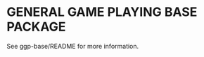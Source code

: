 GENERAL GAME PLAYING BASE PACKAGE
=================================

See ggp-base/README for more information.

